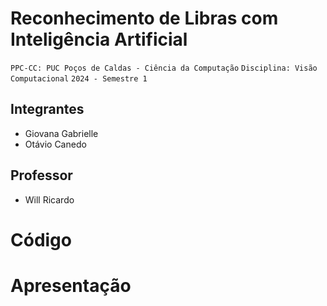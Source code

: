 # Reconhecimento de Libras com Inteligência Artificial

`PPC-CC: PUC Poços de Caldas - Ciência da Computação`
`Disciplina: Visão Computacional`
`2024 - Semestre 1`

## Integrantes

- Giovana Gabrielle
- Otávio Canedo

## Professor

- Will Ricardo 

# Código


# Apresentação

